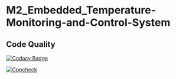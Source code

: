 # M2_Embedded_Temperature-Monitoring-and-Control-System
## Code Quality
[![Codacy Badge](https://app.codacy.com/project/badge/Grade/f9ba34de16504099840c71bbaa62a72b)](https://www.codacy.com/gh/praveenkumar136/M2_Embedded_Temperature-Monitoring-and-Control-System/dashboard?utm_source=github.com&amp;utm_medium=referral&amp;utm_content=praveenkumar136/M2_Embedded_Temperature-Monitoring-and-Control-System&amp;utm_campaign=Badge_Grade)


 
 [![Cppcheck](https://github.com/praveenkumar136/M2_Embedded_Temperature-Monitoring-and-Control-System/actions/workflows/Codequality.yml/badge.svg)](https://github.com/praveenkumar136/M2_Embedded_Temperature-Monitoring-and-Control-System/actions/workflows/Codequality.yml)
